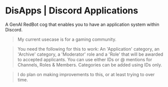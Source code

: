 <h1> DisApps | Discord Applications </h1>

A GenAI RedBot cog that enables you to have an application system within Discord.

> My current usecase is for a gaming community.

> You need the following for this to work: An 'Application' category, an 'Archive' category, a 'Moderator' role and a 'Role' that will be awarded to accepted applicants. You can use either IDs or @ mentions for Channels, Roles & Members. Categories can be added using IDs only.

> I do plan on making improvements to this, or at least trying to over time.

